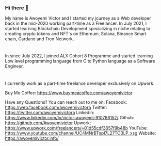 ### Hi there 👋

My name is Awoyemi Victor and I started my journey as a Web developer back in the mid-2020 working part-time as a Freelancer. In July 2021, I started learning Blockchain Development specializing in niche relating to creating crypto tokens and NFT's on Ethereum, Solana, Binance Smart chain, Cardano and Tron Network.
#
In since July 2022, I joined ALX Cohort 8 Programme and started learning Low level programming language from C to Python language as a Software Engineer.
#
I currently work as a part-time freelance developer exclusively on Upwork.

Buy Me Coffee: https://www.buymeacoffee.com/awoyemivictor

Have any Questions? You can reach out to me on:
Facebook: https://web.facebook.com/awoyemivictora
Twitter: https://twitter.com/awoyemivictora
Linkedin: https://www.linkedin.com/in/victor-awoyemi-910786152/
Github: https://github.com/Awoyemivictor
Upwork: https://www.upwork.com/freelancers/~01d55cdf3657f9b48b
YouTube: https://www.youtube.com/channel/UC4MNrBTppl7L27TO3LP_xsg
Website: https://awoyemivictor.info/
<!--
**Awoyemivictor/Awoyemivictor** is a ✨ _special_ ✨ repository because its `README.md` (this file) appears on your GitHub profile.

Here are some ideas to get you started:

- 🔭 I’m currently working on ...
- 🌱 I’m currently learning ...
- 👯 I’m looking to collaborate on ...
- 🤔 I’m looking for help with ...
- 💬 Ask me about ...
- 📫 How to reach me: ...
- 😄 Pronouns: ...
- ⚡ Fun fact: ...
-->
